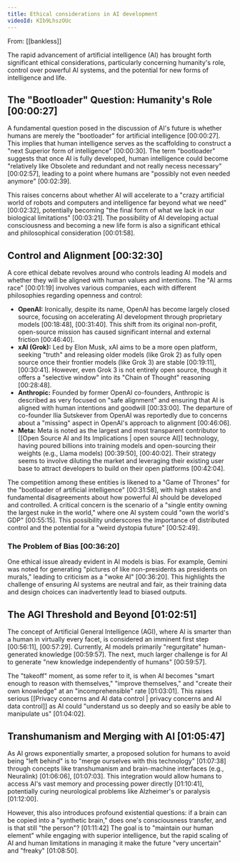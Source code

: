 ```yaml
---
title: Ethical considerations in AI development
videoId: KIb9LhszOUc
---
```


From: [[bankless]] <br/> 

The rapid advancement of artificial intelligence (AI) has brought forth significant ethical considerations, particularly concerning humanity's role, control over powerful AI systems, and the potential for new forms of intelligence and life.

## The "Bootloader" Question: Humanity's Role <a class="yt-timestamp" data-t="00:00:27">[00:00:27]</a>
A fundamental question posed in the discussion of AI's future is whether humans are merely the "bootloader" for artificial intelligence <a class="yt-timestamp" data-t="00:00:27">[00:00:27]</a>. This implies that human intelligence serves as the scaffolding to construct a "next Superior form of intelligence" <a class="yt-timestamp" data-t="00:00:30">[00:00:30]</a>. The term "bootloader" suggests that once AI is fully developed, human intelligence could become "relatively like Obsolete and redundant and not really necess necessary" <a class="yt-timestamp" data-t="00:02:57">[00:02:57]</a>, leading to a point where humans are "possibly not even needed anymore" <a class="yt-timestamp" data-t="00:02:39">[00:02:39]</a>.

This raises concerns about whether AI will accelerate to a "crazy artificial world of robots and computers and intelligence far beyond what we need" <a class="yt-timestamp" data-t="00:02:32">[00:02:32]</a>, potentially becoming "the final form of what we lack in our biological limitations" <a class="yt-timestamp" data-t="00:03:21">[00:03:21]</a>. The possibility of AI developing actual consciousness and becoming a new life form is also a significant ethical and philosophical consideration <a class="yt-timestamp" data-t="00:01:58">[00:01:58]</a>.

## Control and Alignment <a class="yt-timestamp" data-t="00:32:30">[00:32:30]</a>
A core ethical debate revolves around who controls leading AI models and whether they will be aligned with human values and intentions. The "AI arms race" <a class="yt-timestamp" data-t="00:01:19">[00:01:19]</a> involves various companies, each with different philosophies regarding openness and control:
*   **OpenAI:** Ironically, despite its name, OpenAI has become largely closed source, focusing on accelerating AI development through proprietary models <a class="yt-timestamp" data-t="00:18:48">[00:18:48]</a>, <a class="yt-timestamp" data-t="00:31:40">[00:31:40]</a>. This shift from its original non-profit, open-source mission has caused significant internal and external friction <a class="yt-timestamp" data-t="00:46:40">[00:46:40]</a>.
*   **xAI (Grok):** Led by Elon Musk, xAI aims to be a more open platform, seeking "truth" and releasing older models (like Grok 2) as fully open source once their frontier models (like Grok 3) are stable <a class="yt-timestamp" data-t="00:19:11">[00:19:11]</a>, <a class="yt-timestamp" data-t="00:30:41">[00:30:41]</a>. However, even Grok 3 is not entirely open source, though it offers a "selective window" into its "Chain of Thought" reasoning <a class="yt-timestamp" data-t="00:28:48">[00:28:48]</a>.
*   **Anthropic:** Founded by former OpenAI co-founders, Anthropic is described as very focused on "safe alignment" and ensuring that AI is aligned with human intentions and goodwill <a class="yt-timestamp" data-t="00:33:00">[00:33:00]</a>. The departure of co-founder Ilia Sutskever from OpenAI was reportedly due to concerns about a "missing" aspect in OpenAI's approach to alignment <a class="yt-timestamp" data-t="00:46:06">[00:46:06]</a>.
*   **Meta:** Meta is noted as the largest and most transparent contributor to [[Open Source AI and Its Implications | open source AI]] technology, having poured billions into training models and open-sourcing their weights (e.g., Llama models) <a class="yt-timestamp" data-t="00:39:50">[00:39:50]</a>, <a class="yt-timestamp" data-t="00:40:02">[00:40:02]</a>. Their strategy seems to involve diluting the market and leveraging their existing user base to attract developers to build on their open platforms <a class="yt-timestamp" data-t="00:42:04">[00:42:04]</a>.

The competition among these entities is likened to a "Game of Thrones" for the "bootloader of artificial intelligence" <a class="yt-timestamp" data-t="00:31:58">[00:31:58]</a>, with high stakes and fundamental disagreements about how powerful AI should be developed and controlled. A critical concern is the scenario of a "single entity owning the largest nuke in the world," where one AI system could "own the world's GDP" <a class="yt-timestamp" data-t="00:55:15">[00:55:15]</a>. This possibility underscores the importance of distributed control and the potential for a "weird dystopia future" <a class="yt-timestamp" data-t="00:52:49">[00:52:49]</a>.

### The Problem of Bias <a class="yt-timestamp" data-t="00:36:20">[00:36:20]</a>
One ethical issue already evident in AI models is bias. For example, Gemini was noted for generating "pictures of like non-presidents as presidents on murals," leading to criticism as a "woke AI" <a class="yt-timestamp" data-t="00:36:20">[00:36:20]</a>. This highlights the challenge of ensuring AI systems are neutral and fair, as their training data and design choices can inadvertently lead to biased outputs.

## The AGI Threshold and Beyond <a class="yt-timestamp" data-t="01:02:51">[01:02:51]</a>
The concept of Artificial General Intelligence (AGI), where AI is smarter than a human in virtually every facet, is considered an imminent first step <a class="yt-timestamp" data-t="00:56:11">[00:56:11]</a>, <a class="yt-timestamp" data-t="00:57:29">[00:57:29]</a>. Currently, AI models primarily "regurgitate" human-generated knowledge <a class="yt-timestamp" data-t="00:59:57">[00:59:57]</a>. The next, much larger challenge is for AI to generate "new knowledge independently of humans" <a class="yt-timestamp" data-t="00:59:57">[00:59:57]</a>.

The "takeoff" moment, as some refer to it, is when AI becomes "smart enough to reason with themselves," "improve themselves," and "create their own knowledge" at an "incomprehensible" rate <a class="yt-timestamp" data-t="01:03:01">[01:03:01]</a>. This raises serious [[Privacy concerns and AI data control | privacy concerns and AI data control]] as AI could "understand us so deeply and so easily be able to manipulate us" <a class="yt-timestamp" data-t="01:04:02">[01:04:02]</a>.

## Transhumanism and Merging with AI <a class="yt-timestamp" data-t="01:05:47">[01:05:47]</a>
As AI grows exponentially smarter, a proposed solution for humans to avoid being "left behind" is to "merge ourselves with this technology" <a class="yt-timestamp" data-t="01:07:38">[01:07:38]</a> through concepts like transhumanism and brain-machine interfaces (e.g., Neuralink) <a class="yt-timestamp" data-t="01:06:06">[01:06:06]</a>, <a class="yt-timestamp" data-t="01:07:03">[01:07:03]</a>. This integration would allow humans to access AI's vast memory and processing power directly <a class="yt-timestamp" data-t="01:10:41">[01:10:41]</a>, potentially curing neurological problems like Alzheimer's or paralysis <a class="yt-timestamp" data-t="01:12:00">[01:12:00]</a>.

However, this also introduces profound existential questions: if a brain can be copied into a "synthetic brain," does one's consciousness transfer, and is that still "the person"? <a class="yt-timestamp" data-t="01:11:42">[01:11:42]</a> The goal is to "maintain our human element" while engaging with superior intelligence, but the rapid scaling of AI and human limitations in managing it make the future "very uncertain" and "freaky" <a class="yt-timestamp" data-t="01:08:50">[01:08:50]</a>.